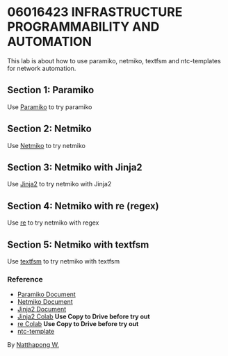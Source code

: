 # 06016423 INFRASTRUCTURE PROGRAMMABILITY AND AUTOMATION

This lab is about how to use paramiko, netmiko, textfsm and ntc-templates for network automation.

## Section 1: Paramiko
Use [Paramiko](paramiko/) to try paramiko

## Section 2: Netmiko
Use [Netmiko](netmikoCode/) to try netmiko

## Section 3: Netmiko with Jinja2
Use [Jinja2](netmiko-jinja2/) to try netmiko with Jinja2

## Section 4: Netmiko with re (regex)
Use [re](netmiko-re/) to try netmiko with regex

## Section 5: Netmiko with textfsm
Use [textfsm](textfsm-ntctemplate/) to try netmiko with textfsm


### Reference

- [Paramiko Document](https://docs.paramiko.org/en/stable/api/client.html)
- [Netmiko Document](https://ktbyers.github.io/netmiko/docs/netmiko/cisco/cisco_ios.html)
- [Jinja2 Document](https://jinja.palletsprojects.com/en/stable/)
- [Jinja2 Colab](https://colab.research.google.com/drive/1-srtBUL9CJQBpzv-C3agxFKpaGNFGOh_?usp=sharing) **Use Copy to Drive before try out**
- [re Colab](https://colab.research.google.com/drive/1DKPncMA_DlZROWQ9onJbnU2kwM8j94y9?usp=sharing) **Use Copy to Drive before try out**
- [ntc-template](https://github.com/networktocode/ntc-templates)

By [Natthapong W.](https://github.com/multi05369)
